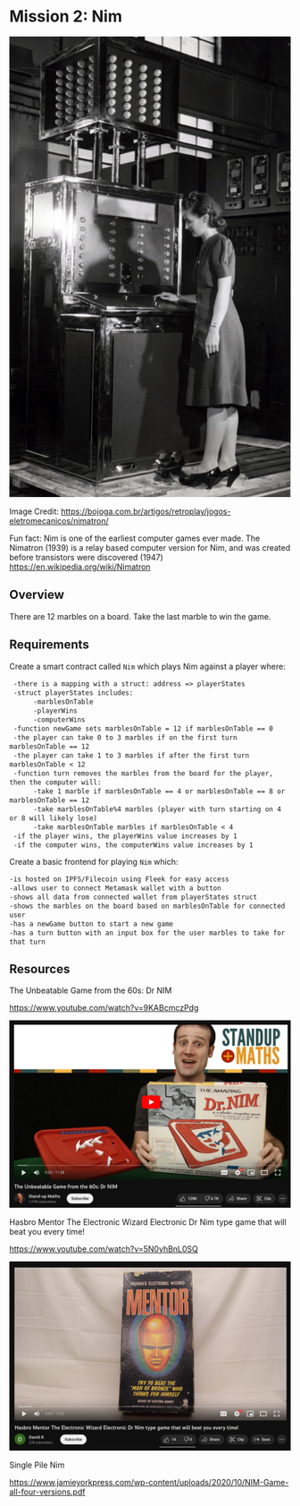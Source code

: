 # Mission 2: Nim

<img src="images/nimatron.jpg" alt="nimGame"/>

Image Credit: https://bojoga.com.br/artigos/retroplay/jogos-eletromecanicos/nimatron/

Fun fact: Nim is one of the earliest computer games ever made.
The Nimatron (1939) is a relay based computer version for Nim,
and was created before transistors were discovered (1947)  https://en.wikipedia.org/wiki/Nimatron

## Overview

There are 12 marbles on a board.
Take the last marble to win the game.

## Requirements

Create a smart contract called ```Nim``` which plays Nim against a player where:

     -there is a mapping with a struct: address => playerStates
     -struct playerStates includes:
          -marblesOnTable
          -playerWins
          -computerWins
     -function newGame sets marblesOnTable = 12 if marblesOnTable == 0
     -the player can take 0 to 3 marbles if on the first turn marblesOnTable == 12
     -the player can take 1 to 3 marbles if after the first turn marblesOnTable < 12
     -function turn removes the marbles from the board for the player, then the computer will:
          -take 1 marble if marblesOnTable == 4 or marblesOnTable == 8 or marblesOnTable == 12
          -take marblesOnTable%4 marbles (player with turn starting on 4 or 8 will likely lose)
          -take marblesOnTable marbles if marblesOnTable < 4
     -if the player wins, the playerWins value increases by 1
     -if the computer wins, the computerWins value increases by 1

Create a basic frontend for playing ```Nim``` which:

    -is hosted on IPFS/Filecoin using Fleek for easy access
    -allows user to connect Metamask wallet with a button
    -shows all data from connected wallet from playerStates struct
    -shows the marbles on the board based on marblesOnTable for connected user
    -has a newGame button to start a new game
    -has a turn button with an input box for the user marbles to take for that turn

## Resources

The Unbeatable Game from the 60s: Dr NIM

https://www.youtube.com/watch?v=9KABcmczPdg

[![doctorNim](images/doctorNim.png)](https://www.youtube.com/watch?v=9KABcmczPdg)

Hasbro Mentor The Electronic Wizard Electronic Dr Nim type game that will beat you every time!

https://www.youtube.com/watch?v=5N0yhBnL0SQ

[![mentor](images/mentor.png)](https://www.youtube.com/watch?v=5N0yhBnL0SQ)

Single Pile Nim

https://www.jamieyorkpress.com/wp-content/uploads/2020/10/NIM-Game-all-four-versions.pdf
